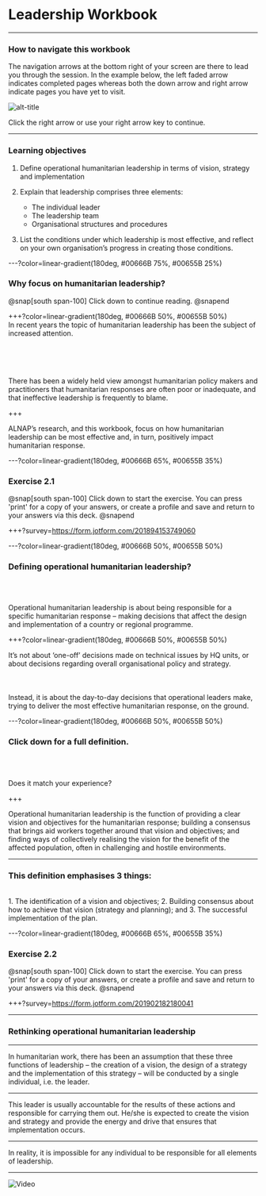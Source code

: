 # **Leadership Workbook**

---

### How to navigate this workbook  

The navigation arrows at the bottom right of your screen are there to lead you through the session. In the example below, the left faded arrow indicates completed pages whereas both the down arrow and right arrow indicate pages you have yet to visit.
  
![alt-title](https://ocha-dap.github.io/quick-tips-for-visualising-data/pics/nav_arrows.png)

Click the right arrow or use your right arrow key to continue.

---

### Learning objectives
1. Define operational humanitarian leadership in terms of vision, strategy and implementation  
  
2. Explain that leadership comprises three elements:  
    - The individual leader  
    - The leadership team  
    - Organisational structures and procedures  
  
3. List the conditions under which leadership is most effective, and reflect on your own organisation’s progress in creating those conditions.

---?color=linear-gradient(180deg, #00666B 75%, #00655B 25%)

### Why focus on humanitarian leadership?  
  
  
  
@snap[south span-100]
Click down to continue reading.
@snapend

+++?color=linear-gradient(180deg, #00666B 50%, #00655B 50%)
<br>
In recent years the topic of humanitarian leadership has been the subject of increased attention.      

<br>
<br>
<br>

     
There has been a widely held view amongst humanitarian policy makers and practitioners that humanitarian responses are often poor or inadequate, and that ineffective leadership is frequently to blame.  

+++

ALNAP’s research, and this workbook, focus on how humanitarian leadership can be most effective and, in turn, positively impact humanitarian response.


---?color=linear-gradient(180deg, #00666B 65%, #00655B 35%)


### Exercise 2.1

@snap[south span-100]
Click down to start the exercise.
You can press 'print' for a copy of your answers, or create a profile and save and return to your answers via this deck.
@snapend

+++?survey=https://form.jotform.com/201894153749060

---?color=linear-gradient(180deg, #00666B 50%, #00655B 50%)


### Defining operational humanitarian leadership?  
  
<br>
<br>

Operational humanitarian leadership is about being responsible for a specific humanitarian response – making decisions that affect the design and implementation of a country or regional programme.

+++?color=linear-gradient(180deg, #00666B 50%, #00655B 50%)

It’s not about ‘one-off’ decisions made on technical issues by HQ units, or about decisions regarding overall organisational policy and strategy. 
<br>  
<br>  
Instead, it is about the day-to-day decisions that operational leaders make, trying to deliver the most effective humanitarian response, on the ground.

---?color=linear-gradient(180deg, #00666B 50%, #00655B 50%)

### Click down for a full definition.  

<br>  
<br>

Does it match your experience?


+++

Operational humanitarian leadership is the function of providing a clear vision and objectives for the humanitarian response; building a consensus that brings aid workers together around that vision and objectives; and finding ways of collectively realising the vision for the benefit of the affected population, often in challenging and hostile environments.

---

### This definition emphasises 3 things:
<br>
1.	The identification of a vision and objectives; 
2.	Building consensus about how to achieve that vision (strategy and planning); and 
3.	The successful implementation of the plan.

---?color=linear-gradient(180deg, #00666B 65%, #00655B 35%)

### Exercise 2.2

@snap[south span-100]
Click down to start the exercise.
You can press 'print' for a copy of your answers, or create a profile and save and return to your answers via this deck.
@snapend

+++?survey=https://form.jotform.com/201902182180041



---

### Rethinking operational humanitarian leadership

---  
In humanitarian work, there has been an assumption that these three functions of leadership – the creation of a vision, the design of a strategy and the implementation of this strategy – will be conducted by a single individual, i.e. the leader.  

---
This leader is usually accountable for the results of these actions and responsible for carrying them out. He/she is expected to create the vision and strategy and provide the energy and drive that ensures that implementation occurs.  

---
In reality, it is impossible for any individual to be responsible for all elements of leadership.


---

![Video](https://www.youtube.com/embed/1U2gngDxFkc)

